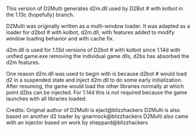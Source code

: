 This version of D2Multi generates d2m.dll used by D2Bot # with kolbot in the 1.13c (hopefully) branch.

D2Multi was originally written as a multi-window loader. It was adapted as a loader for d2bot # with kolbot, d2m.dll, with features added to modify window loading behavior and with cache fix.

d2m.dll is used for 1.13d versions of D2bot # with kolbot
since 1.14d with unified game.exe removing the individual game dlls, d2bs has absorbed the d2m features.

One reason d2m.dll was used to begin with is because d2bot # would load d2 in a suspended state and inject d2m.dll to do some early initialization. After resuming, the game would load the other libraries normally at which point d2bs can be injected. For 1.14d this is not required because the game launches with all libraries loaded.

Credits:
Original author of D2Multi is ejact@blizzhackers
D2Multi is also based on another d2 loader by gnarmock@blizzhackers
D2Multi also came with an injector based on work by sheppard@blizzhackers
